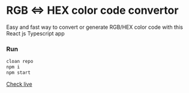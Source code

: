 # RGB <=> HEX color code convertor

Easy and fast way to convert or generate RGB/HEX color code with this React js Typescript app

### Run

```bash
cloan repo
npm i
npm start
```

[Check live](https://vhludnev.github.io/coffee-shop-app)